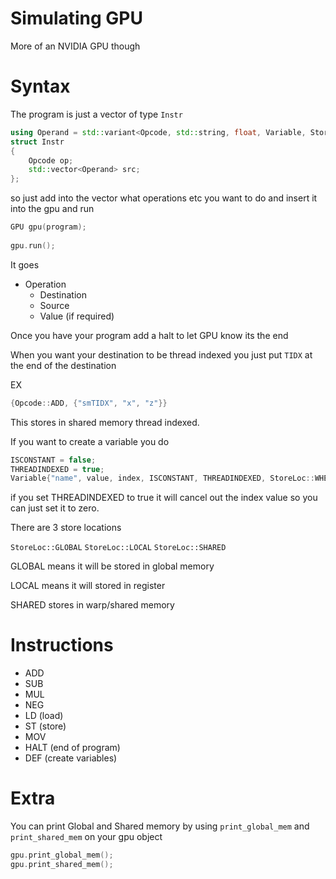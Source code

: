 # Simulating GPU
More of an NVIDIA GPU though


# Syntax
The program is just a vector of type `Instr` 
```c++
using Operand = std::variant<Opcode, std::string, float, Variable, StoreLoc>;
struct Instr
{
    Opcode op;
    std::vector<Operand> src;
};
```
so just add into the vector what operations etc you want to do and insert it into the gpu and run
```c++
GPU gpu(program);
   
gpu.run();
```

It goes 
- Operation 
    - Destination
    - Source
    - Value (if required)

Once you have your program add a halt to let GPU know its the end

When you want your destination to be thread indexed you just put `TIDX` at the end of the destination 

EX 
```c++
{Opcode::ADD, {"smTIDX", "x", "z"}}
```
This stores in shared memory thread indexed.

If you want to create a variable you do 

```c++
ISCONSTANT = false;
THREADINDEXED = true;
Variable{"name", value, index, ISCONSTANT, THREADINDEXED, StoreLoc::WHEREVER}
```
if you set THREADINDEXED to true it will cancel out the index value so you can just set it to zero.

There are 3 store locations 

`StoreLoc::GLOBAL`
`StoreLoc::LOCAL`
`StoreLoc::SHARED`

GLOBAL means it will be stored in global memory

LOCAL means it will stored in register

SHARED stores in warp/shared memory
# Instructions
- ADD
- SUB
- MUL
- NEG 
- LD (load)
- ST (store)
- MOV 
- HALT (end of program)
- DEF (create variables)


# Extra
You can print Global and Shared memory by using `print_global_mem` and `print_shared_mem` on your gpu object
```c++
gpu.print_global_mem();
gpu.print_shared_mem();
```